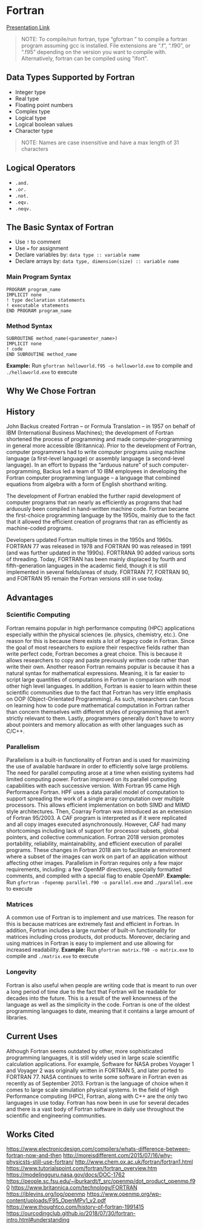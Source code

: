 # Fortran
[Presentation Link](https://docs.google.com/presentation/d/1K62LHEmTwz9L9m_X7Wj9Fya9YRvVLo_lGcWOvilyDNY/edit?usp=sharing)

> NOTE: To compile/run fortran, type “gfortran <filename>” to compile a fortran program assuming gcc is installed. File extensions are “.f”, “.f90”, or “.f95” depending on the version you want to compile with. Alternatively, fortran can be compiled using "ifort".

## Data Types Supported by Fortran
* Integer type
* Real type
* Floating point numbers
* Complex type
* Logical type
* Logical boolean values
* Character type
> NOTE: Names are case insensitive and have a max length of 31 characters

## Logical Operators
* `.and.`
* `.or.`
* `.not.`
* `.eqv.`
* `.neqv.`

## The Basic Syntax of Fortran
* Use `!` to comment
* Use `=` for assignment
* Declare variables by: `data type :: variable name`
* Declare arrays by: `data type, dimension(size) :: variable name`


### Main Program Syntax
```
PROGRAM program_name
IMPLICIT none      
! type declaration statements      
! executable statements  
END PROGRAM program_name
```
### Method Syntax
```
SUBROUTINE method_name(<paramemter_name>)
IMPLICIT none
! code
END SUBROUTINE method_name
```
**Example:** Run `gfortran helloworld.f95 -o helloworld.exe` to compile and `./helloworld.exe` to execute

## Why We Chose Fortran

## History
John Backus created Fortran –  or Formula Translation –  in 1957 on behalf of IBM (International Business Machines); the development of Fortran shortened the process of programming and made computer-programming in general more accessible (Britannica). Prior to the development of Fortran, computer programmers had to write computer programs using machine language (a first-level language) or assembly language (a second-level language). In an effort to bypass the “arduous nature” of such computer-programming, Backus led a team of 10 IBM employees in developing the Fortran computer programming language – a language that combined equations from algebra with a form of English shorthand writing.

The development of Fortran enabled the further rapid development of computer programs that ran nearly as efficiently as programs that had arduously been compiled in hand-written machine code. Fortran became the first-choice programming language by the 1950s, mainly due to the fact that it allowed the efficient creation of programs that ran as efficiently as machine-coded programs.

Developers updated Fortran multiple times in the 1950s and 1960s. FORTRAN 77 was released in 1978 and  FORTRAN 90 was released in 1991 (and was further updated in the 1990s). FORTRANA 90 added various sorts of threading. Today, FORTRAN has been mainly displaced by fourth and fifth-generation languages in the academic field, though it is still implemented in several fields/areas of study. FORTRAN 77, FORTRAN 90, and FORTRAN 95 remain the Fortran versions still in use today.

## Advantages
### Scientific Computing
Fortran remains popular in high performance computing (HPC) applications especially within the physical sciences (ie. physics, chemistry, etc.). One reason for this is because there exists a lot of legacy code in Fortran. Since the goal of most researchers to explore their respective fields rather than write perfect code, Fortran becomes a great choice. This is because it allows researchers to copy and paste previously written code rather than write their own. Another reason Fortran remains popular is because it has a natural syntax for mathematical expressions. Meaning, it is far easier to script large quantities of computations in Fortran in comparison with most other high level languages. In addition, Fortran is easier to learn within these scientific communities due to the fact that Fortran has very little emphasis on OOP (Object-Orientated Programming). As such, researchers can focus on learning how to code pure mathematical computation in Fortran rather than concern themselves with different styles of programming that aren’t strictly relevant to them. Lastly, programmers generally don’t have to worry about pointers and memory allocation as with other languages such as C/C++.
### Parallelism
Parallelism is a built-in functionality of Fortran and is used for maximizing the use of available hardware in order to efficiently solve large problems. The need for parallel computing arose at a time when existing systems had limited computing power. Fortran improved on its parallel computing capabilities with each successive version. With Fortran 95 came High Performance Fortran. HPF uses a data parallel model of computation to support spreading the work of a single array computation over multiple processors. This allows efficient implementation on both SIMD and MIMD style architectures. Then, Coarray Fortran was introduced as an extension of Fortran 95/2003. A CAF program is interpreted as if it were replicated and all copy images executed asynchronously. However, CAF had many shortcomings including lack of support for processor subsets, global pointers, and collective communication. Fortran 2018 version promotes portability, reliability, maintainability, and efficient execution of parallel programs. These changes in Fortran 2018 aim to facilitate an environment where a subset of the images can work on part of an application without affecting other images. Parallelism in Fortran requires only a few major requirements, including: a few OpenMP directives, specially formatted comments, and compiled with a special flag to enable OpenMP.
**Example:** Run `gfortran -fopenmp parallel.f90 -o parallel.exe` and `./parallel.exe` to execute
### Matrices
A common use of Fortran is to implement and use matrices. The reason for this is because matrices are extremely fast and efficient in Fortran. In addition, Fortran includes a large number of built-in functionality for matrices including cross products, dot products. Moreover, declaring and using matrices in Fortran is easy to implement and use allowing for increased readability.
**Example:** Run `gfortran matrix.f90 -o matrix.exe` to compile and `./matrix.exe` to execute
### Longevity
Fortran is also useful when people are writing code that is meant to run over a long period of time due to the fact that Fortran will be readable for decades into the future. This is a result of the well knownness of the language as well as the simplicity in the code. Fortran is one of the oldest programming languages to date, meaning that it contains a large amount of libraries.

## Current Uses
Although Fortran seems outdated by other, more sophisticated programming languages, it is still widely used in large scale scientific calculation applications. For example, Software for NASA probes Voyager 1 and Voyager 2 was originally written in FORTRAN 5, and later ported to FORTRAN 77. NASA continues to write some software in Fortran even as recently as of September 2013. Fortran is the language of choice when it comes to large scale simulation physical systems. In the field of High Performance computing (HPC), Fortran, along with C++ are the only two languages in use today. Fortran has now been in use for several decades and there is a vast body of Fortran software in daily use throughout the scientific and engineering communities. 

## Works Cited

https://www.electronicdesign.com/compilers/whats-difference-between-fortran-now-and-then
http://moreisdifferent.com/2015/07/16/why-physicsts-still-use-fortran/
http://www.chem.ox.ac.uk/fortran/fortran1.html
https://www.tutorialspoint.com/fortran/fortran_overview.htm
https://modelingguru.nasa.gov/docs/DOC-1762
https://people.sc.fsu.edu/~jburkardt/f_src/openmp/dot_product_openmp.f90
https://www.britannica.com/technology/FORTRAN
https://jblevins.org/log/openmp
https://www.openmp.org/wp-content/uploads/F95_OpenMPv1_v2.pdf
https://www.thoughtco.com/history-of-fortran-1991415
https://ourcodingclub.github.io/2018/07/30/fortran-intro.html#understanding
